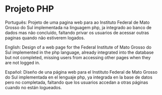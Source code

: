 # Projeto PHP

Português: Projeto de uma pagina web para ao Instituto Federal de Mato Grosso do Sul implementada na linguagem php,  ja integrado ao banco de dados mas não concluído, faltando privar os usuarios de acessar outras paginas quando não estiverem logados.

English: Design of a web page for the Federal Institute of Mato Grosso do Sul implemented in the php language, already integrated into the database but not completed, missing users from accessing other pages when they are not logged in.

Español: Diseño de una página web para el Instituto Federal de Mato Grosso do Sul implementada en el lenguaje php, ya integrada en la base de datos pero no completada, faltando que los usuarios accedan a otras páginas cuando no están logueados.

